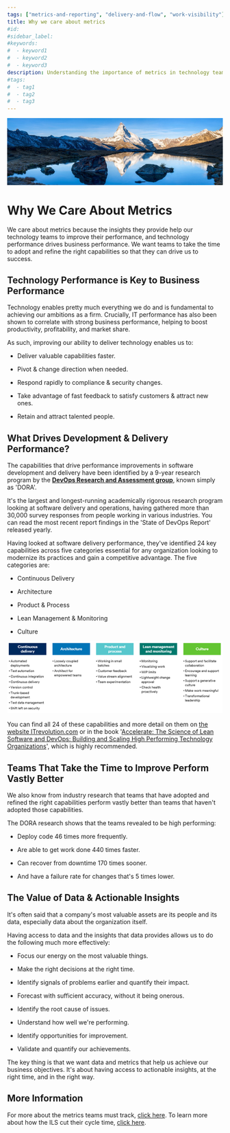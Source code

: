 ```yaml
---
tags: ["metrics-and-reporting", "delivery-and-flow", "work-visibility"]
title: Why we care about metrics
#id:
#sidebar_label:
#keywords:
#  - keyword1
#  - keyword2
#  - keyword3
description: Understanding the importance of metrics in technology teams is crucial for enhancing performance, which in turn, drives business success. By adopting the right capabilities identified by DORA, organizations can boost productivity, improve delivery speed, and enhance customer satisfaction, benefiting from actionable insights that align with business objectives.
#tags:
#  - tag1
#  - tag2
#  - tag3
---
```



![A mountain with a body of water Description automatically generated](Why%20we%20care%20about%20metrics_media/media/image1.jpeg)

# Why We Care About Metrics



We care about metrics because the insights they provide help our technology teams to improve their performance, and technology performance drives business performance. We want teams to take the time to adopt and refine the right capabilities so that they can drive us to success.

## Technology Performance is Key to Business Performance

Technology enables pretty much everything we do and is fundamental to achieving our ambitions as a firm. Crucially, IT performance has also been shown to correlate with strong business performance, helping to boost productivity, profitability, and market share.

As such, improving our ability to deliver technology enables us to:

- Deliver valuable capabilities faster.

- Pivot & change direction when needed.

- Respond rapidly to compliance & security changes.

- Take advantage of fast feedback to satisfy customers & attract new ones.

- Retain and attract talented people.

## What Drives Development & Delivery Performance?

The capabilities that drive performance improvements in software development and delivery have been identified by a 9-year research program by the [**DevOps Research and Assessment group**](https://www.devops-research.com/research.html), known simply as 'DORA'.

It's the largest and longest-running academically rigorous research program looking at software delivery and operations, having gathered more than 30,000 survey responses from people working in various industries. You can read the most recent report findings in the 'State of DevOps Report' released yearly.

Having looked at software delivery performance, they've identified 24 key capabilities across five categories essential for any organization looking to modernize its practices and gain a competitive advantage. The five categories are:

- Continuous Delivery

- Architecture

- Product & Process

- Lean Management & Monitoring

- Culture

![A diagram of a product and process Description automatically generated](Why%20we%20care%20about%20metrics_media/media/image2.png)

You can find all 24 of these capabilities and more detail on them on [the website ITrevolution.com](https://itrevolution.com/articles/24-key-capabilities-to-drive-improvement-in-software-delivery/) or in the book '[Accelerate: The Science of Lean Software and DevOps: Building and Scaling High Performing Technology Organizations](https://www.amazon.co.uk/Accelerate-Software-Performing-Technology-Organizations/dp/1942788339)', which is highly recommended.

## Teams That Take the Time to Improve Perform Vastly Better

We also know from industry research that teams that have adopted and refined the right capabilities perform vastly better than teams that haven't adopted those capabilities.

The DORA research shows that the teams revealed to be high performing:

- Deploy code 46 times more frequently.

- Are able to get work done 440 times faster.

- Can recover from downtime 170 times sooner.

- And have a failure rate for changes that's 5 times lower.

## The Value of Data & Actionable Insights

It's often said that a company's most valuable assets are its people and its data, especially data about the organization itself.

Having access to data and the insights that data provides allows us to do the following much more effectively:

- Focus our energy on the most valuable things.

- Make the right decisions at the right time.

- Identify signals of problems earlier and quantify their impact.

- Forecast with sufficient accuracy, without it being onerous.

- Identify the root cause of issues.

- Understand how well we're performing.

- Identify opportunities for improvement.

- Validate and quantify our achievements.

The key thing is that we want data and metrics that help us achieve our business objectives. It's about having access to actionable insights, at the right time, and in the right way.

## More Information

For more about the metrics teams must track, [click here](https://schroders365eur.sharepoint.com/sites/myschroders/content/Pages/CorporatePages/cA5DcI8h54ye17yXUNla6w/4845e02e-dfaa-4cdf-88f8-a1fb4578b58a.aspx). To learn more about how the ILS cut their cycle time, [click here](https://schroders365eur.sharepoint.com/sites/myschroders/News/Pages/Stories/CIWsscu83QKHLo3NKRvg/f9042cf0-30f1-4f82-a2fb-002a2ad8948e.aspx?xsdata...).
